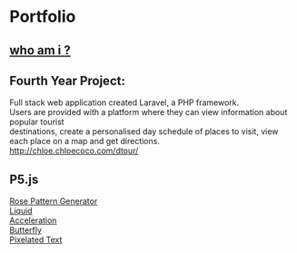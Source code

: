 # Portfolio
## [who am i ?](https://ellamcmorrow.github.io/who-am-i/)

## Fourth Year Project: 
Full stack web application created Laravel, a PHP framework. <br/>
Users are provided with a platform where they can view information about popular tourist <br/>
destinations, create a personalised day schedule of places to visit, view each place on a map and get directions. <br/>
http://chloe.chloecoco.com/dtour/

## P5.js
[Rose Pattern Generator](https://ellamcmorrow.github.io/p5_RoseGenerator/) <br/>
[Liquid](https://ellamcmorrow.github.io/liquids/index.html) <br/>
[Acceleration](https://ellamcmorrow.github.io/acceleration-towards-mouse/) <br/>
[Butterfly](https://ellamcmorrow.github.io/butterfly/) <br/>
[Pixelated Text](https://ellamcmorrow.github.io/pixelated-text/index.html) <br/>



